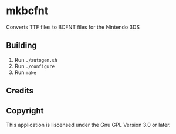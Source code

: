# mkbcfnt
Converts TTF files to BCFNT files for the Nintendo 3DS

## Building
1. Run `./autogen.sh`
2. Run `./configure`
3. Run `make`

## Credits

## Copyright
This application is liscensed under the Gnu GPL Version 3.0 or later.
